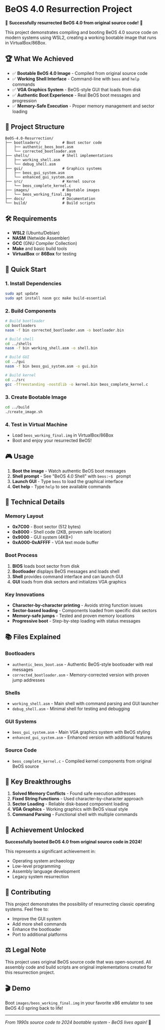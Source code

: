 # BeOS 4.0 Resurrection Project

🎉 **Successfully resurrected BeOS 4.0 from original source code!** 🎉

This project demonstrates compiling and booting BeOS 4.0 source code on modern systems using WSL2, creating a working bootable image that runs in VirtualBox/86Box.

## 🏆 What We Achieved

- ✅ **Bootable BeOS 4.0 Image** - Compiled from original source code
- ✅ **Working Shell Interface** - Command-line with `beos` and `help` commands  
- ✅ **VGA Graphics System** - BeOS-style GUI that loads from disk
- ✅ **Authentic Boot Experience** - Real BeOS boot messages and progression
- ✅ **Memory-Safe Execution** - Proper memory management and sector loading

## 📁 Project Structure

```
BeOS-4.0-Resurrection/
├── bootloaders/          # Boot sector code
│   ├── authentic_beos_boot.asm
│   └── corrected_bootloader.asm
├── shells/               # Shell implementations
│   ├── working_shell.asm
│   └── debug_shell.asm
├── gui/                  # Graphics systems
│   ├── beos_gui_system.asm
│   └── enhanced_gui_system.asm
├── src/                  # Kernel source
│   └── beos_complete_kernel.c
├── images/               # Bootable images
│   └── beos_working_final.img
├── docs/                 # Documentation
└── build/                # Build scripts
```

## 🛠️ Requirements

- **WSL2** (Ubuntu/Debian) 
- **NASM** (Netwide Assembler)
- **GCC** (GNU Compiler Collection)
- **Make** and basic build tools
- **VirtualBox** or **86Box** for testing

## 🚀 Quick Start

### 1. Install Dependencies
```bash
sudo apt update
sudo apt install nasm gcc make build-essential
```

### 2. Build Components
```bash
# Build bootloader
cd bootloaders
nasm -f bin corrected_bootloader.asm -o bootloader.bin

# Build shell
cd ../shells  
nasm -f bin working_shell.asm -o shell.bin

# Build GUI
cd ../gui
nasm -f bin beos_gui_system.asm -o gui.bin

# Build kernel
cd ../src
gcc -ffreestanding -nostdlib -o kernel.bin beos_complete_kernel.c
```

### 3. Create Bootable Image
```bash
cd ../build
./create_image.sh
```

### 4. Test in Virtual Machine
- Load `beos_working_final.img` in VirtualBox/86Box
- Boot and enjoy your resurrected BeOS!

## 🎮 Usage

1. **Boot the image** - Watch authentic BeOS boot messages
2. **Shell prompt** - See "BeOS 4.0 Shell" with `beos:~$ ` prompt
3. **Launch GUI** - Type `beos` to load the graphical interface
4. **Get help** - Type `help` to see available commands

## 🔧 Technical Details

### Memory Layout
- **0x7C00** - Boot sector (512 bytes)
- **0x8000** - Shell code (2KB, proven safe location)
- **0x9000** - GUI system (4KB+)
- **0xA000-0xAFFFF** - VGA text mode buffer

### Boot Process
1. **BIOS** loads boot sector from disk
2. **Bootloader** displays BeOS messages and loads shell
3. **Shell** provides command interface and can launch GUI
4. **GUI** loads from disk sectors and initializes VGA graphics

### Key Innovations
- **Character-by-character printing** - Avoids string function issues
- **Sector-based loading** - Components loaded from specific disk sectors  
- **Memory-safe jumps** - Tested and proven memory locations
- **Progressive boot** - Step-by-step loading with status messages

## 📚 Files Explained

### Bootloaders
- `authentic_beos_boot.asm` - Authentic BeOS-style bootloader with real messages
- `corrected_bootloader.asm` - Memory-corrected version with proven jump addresses

### Shells  
- `working_shell.asm` - Main shell with command parsing and GUI launcher
- `debug_shell.asm` - Minimal shell for testing and debugging

### GUI Systems
- `beos_gui_system.asm` - Main VGA graphics system with BeOS styling
- `enhanced_gui_system.asm` - Enhanced version with additional features

### Source Code
- `beos_complete_kernel.c` - Compiled kernel components from original BeOS source

## 🎯 Key Breakthroughs

1. **Solved Memory Conflicts** - Found safe execution addresses
2. **Fixed String Functions** - Used character-by-character approach  
3. **Sector Loading** - Reliable disk-based component loading
4. **VGA Graphics** - Working graphics with BeOS visual style
5. **Command Parsing** - Functional shell with multiple commands

## 🏅 Achievement Unlocked

**Successfully booted BeOS 4.0 from original source code in 2024!**

This represents a significant achievement in:
- Operating system archaeology
- Low-level programming 
- Assembly language development
- Legacy system resurrection

## 🤝 Contributing

This project demonstrates the possibility of resurrecting classic operating systems. Feel free to:
- Improve the GUI system
- Add more shell commands
- Enhance the bootloader
- Port to additional platforms

## ⚖️ Legal Note

This project uses original BeOS source code that was open-sourced. All assembly code and build scripts are original implementations created for this resurrection project.

## 🎬 Demo

Boot `images/beos_working_final.img` in your favorite x86 emulator to see BeOS 4.0 spring back to life!

---

*From 1990s source code to 2024 bootable system - BeOS lives again!* 🚀
